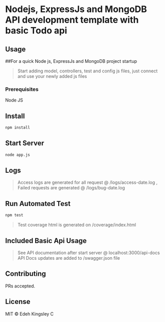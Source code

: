 # Nodejs, ExpressJs and MongoDB API development template with basic Todo api

## Usage
##For a quick Node js, ExpressJs and MongoDB project startup
>Start adding model, controllers, test and config js files, just connect and use your newly added js files

### Prerequisites

Node JS


## Install

```sh
npm install
```

## Start Server

```sh
node app.js
```

## Logs

>Access logs are generated for all request @ /logs/access-date.log
,
>Failed requests are generated @ /logs/bug-date.log

## Run Automated Test

```sh
npm test
```

> Test coverage html is generated on /coverage/index.html


## Included Basic Api Usage

> See API documentation after start server @ localhost:3000/api-docs
>API Docs updates are added to /swagger.json file

## Contributing

PRs accepted.

## License

MIT © Edeh Kingsley C